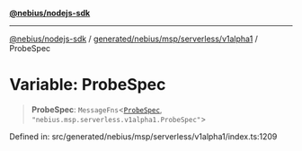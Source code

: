 [**@nebius/nodejs-sdk**](../../../../../../README.md)

***

[@nebius/nodejs-sdk](../../../../../../README.md) / [generated/nebius/msp/serverless/v1alpha1](../README.md) / ProbeSpec

# Variable: ProbeSpec

> **ProbeSpec**: `MessageFns`\<[`ProbeSpec`](../interfaces/ProbeSpec.md), `"nebius.msp.serverless.v1alpha1.ProbeSpec"`\>

Defined in: src/generated/nebius/msp/serverless/v1alpha1/index.ts:1209
